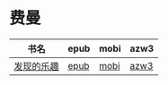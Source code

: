 # 费曼

| 书名 | epub | mobi | azw3 |
| --- | --- | --- | --- |
| [发现的乐趣](http://ct.dalanmei.com/f/31084289-571914717-37d2a9) | [epub](http://ct.dalanmei.com/f/31084289-571914717-37d2a9) | [mobi](http://ct.dalanmei.com/f/31084289-571557272-6503a4) | [azw3](http://ct.dalanmei.com/f/31084289-572203729-343350) |
